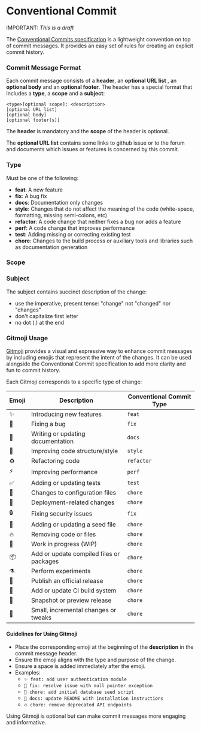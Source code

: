 # Conventional Commit

IMPORTANT: *This is a draft*

The [Conventional Commits specification](https://www.conventionalcommits.org/en/v1.0.0/#summary) is a lightweight 
convention on top of commit messages. It provides an easy set of rules for creating an explicit commit history.


### Commit Message Format
Each commit message consists of a **header**, an **optional URL list** , an **optional body** and an **optional 
footer**. 
The header has a 
special format that includes a **type**, a **scope** and a **subject**:

```
<type>[optional scope]: <description>
[optional URL list]
[optional body]
[optional footer(s)]
```

The **header** is mandatory and the **scope** of the header is optional.

The **optional URL list** contains some links to github issue or to the forum and documents which issues
or features is concerned by this commit.


### Type
Must be one of the following:

* **feat**: A new feature
* **fix**: A bug fix
* **docs**: Documentation only changes
* **style**: Changes that do not affect the meaning of the code (white-space, formatting, missing
  semi-colons, etc)
* **refactor**: A code change that neither fixes a bug nor adds a feature
* **perf**: A code change that improves performance
* **test**: Adding missing or correcting existing test
* **chore**: Changes to the build process or auxiliary tools and libraries such as documentation
  generation

### Scope

### Subject
The subject contains succinct description of the change:

* use the imperative, present tense: "change" not "changed" nor "changes"
* don't capitalize first letter
* no dot (.) at the end


### Gitmoji Usage

[Gitmoji](https://gitmoji.dev/) provides a visual and expressive way to enhance commit messages by including emojis that represent the intent of the changes. It can be used alongside the Conventional Commit specification to add more clarity and fun to commit history.

Each Gitmoji corresponds to a specific type of change:

| Emoji   | Description                                | Conventional Commit Type   |
|---------|--------------------------------------------|----------------------------|
| ✨      | Introducing new features                   | `feat`                    |
| 🐛      | Fixing a bug                               | `fix`                     |
| 📝      | Writing or updating documentation          | `docs`                    |
| 🎨      | Improving code structure/style             | `style`                   |
| ♻️      | Refactoring code                           | `refactor`                |
| ⚡️      | Improving performance                      | `perf`                    |
| ✅      | Adding or updating tests                   | `test`                    |
| 🔧      | Changes to configuration files             | `chore`                   |
| 🚀      | Deployment-related changes                 | `chore`                   |
| 🔒      | Fixing security issues                     | `fix`                     |
| 🌱      | Adding or updating a seed file             | `chore`                   |
| 🔥      | Removing code or files                     | `chore`                   |
| 🚧      | Work in progress (WIP)                    | `chore`                   |
| 📦️      | Add or update compiled files or packages  | `chore`                   |
| ⚗️      | Perform experiments                       | `chore`                   |
| 🎉      | Publish an official release               | `chore`                   |
| 👷      | Add or update CI build system              | `chore`                   |
| 📸      | Snapshot or preview release                | `chore`                   |
| 🐾      | Small, incremental changes or tweaks           | `chore`               |


#### Guidelines for Using Gitmoji
- Place the corresponding emoji at the beginning of the **description** in the commit message header.
- Ensure the emoji aligns with the type and purpose of the change.
- Ensure a space is added immediately after the emoji.
- Examples:
  - `✨ feat: add user authentication module`
  - `🐛 fix: resolve issue with null pointer exception`
  - `🌱 chore: add initial database seed script`
  - `📝 docs: update README with installation instructions`
  - `🔥 chore: remove deprecated API endpoints`
  
Using Gitmoji is optional but can make commit messages more engaging and informative.
